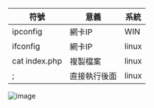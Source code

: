 |符號|意義|系統|
|---|---| --|
|ipconfig| 網卡IP| WIN|
|ifconfig|網卡IP|linux|
|cat index.php|複製檔案|linux|
|;|直接執行後面|linux|
![image](https://github.com/minname1/tool/assets/153788696/f96f2137-44f2-4b7e-83b5-03c7056d87e3)

